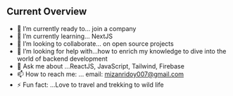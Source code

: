 
## Current Overview
- 🔭 I’m currently ready to... join a company
- 🌱 I’m currently learning... NextJS
- 👯 I’m looking to collaborate... on open source projects
- 🤔 I’m looking for help with...how to enrich my knowledge to dive into the world of backend development
- 💬 Ask me about ...ReactJS, JavaScript, Tailwind, Firebase
- 📫 How to reach me: ... email: mizanridoy007@gmail.com
- ⚡ Fun fact: ...Love to travel and trekking to wild life
